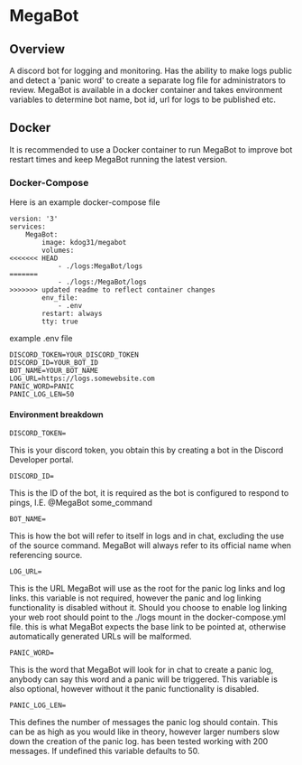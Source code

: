 # MegaBot
## Overview
A discord bot for logging and monitoring. Has the ability to make logs public and detect a 'panic word' to create a separate log file for administrators to review. MegaBot is available in a docker container and takes environment variables to determine bot name, bot id, url for logs to be published etc.

## Docker
It is recommended to use a Docker container to run MegaBot to improve bot restart times and keep MegaBot running the latest version.
### Docker-Compose
Here is an example docker-compose file
```
version: '3'
services:
    MegaBot:
        image: kdog31/megabot
        volumes:
<<<<<<< HEAD
            - ./logs:MegaBot/logs
=======
            - ./logs:/MegaBot/logs
>>>>>>> updated readme to reflect container changes
        env_file:
            - .env
        restart: always
        tty: true
```
example .env file
```
DISCORD_TOKEN=YOUR_DISCORD_TOKEN
DISCORD_ID=YOUR_BOT_ID
BOT_NAME=YOUR_BOT_NAME
LOG_URL=https://logs.somewebsite.com
PANIC_WORD=PANIC
PANIC_LOG_LEN=50
```
#### Environment breakdown
```
DISCORD_TOKEN=
```
This is your discord token, you obtain this by creating a bot in the Discord Developer portal.
```
DISCORD_ID=
```
This is the ID of the bot, it is required as the bot is configured to respond to pings, I.E. @MegaBot some_command
```
BOT_NAME=
```
This is how the bot will refer to itself in logs and in chat, excluding the use of the source command. MegaBot will always refer to its official name when referencing source.
```
LOG_URL=
```
This is the URL MegaBot will use as the root for the panic log links and log links. this variable is not required, however the panic and log linking functionality is disabled without it.
Should you choose to enable log linking your web root should point to the ./logs mount in the docker-compose.yml file. this is what MegaBot expects the base link to be pointed at, otherwise automatically generated URLs will be malformed.
```
PANIC_WORD=
```
This is the word that MegaBot will look for in chat to create a panic log, anybody can say this word and a panic will be triggered. This variable is also optional, however without it the panic functionality is disabled.
```
PANIC_LOG_LEN=
```
This defines the number of messages the panic log should contain. This can be as high as you would like in theory, however larger numbers slow down the creation of the panic log. has been tested working with 200 messages. If undefined this variable defaults to 50.